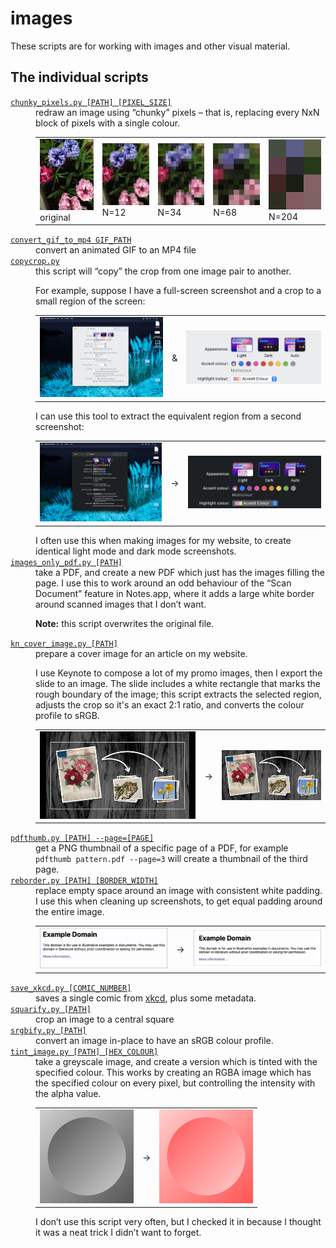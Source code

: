 # images

These scripts are for working with images and other visual material.

## The individual scripts

<!-- [[[cog

# This adds the root of the repo to the PATH, which has cog_helpers.py
from os.path import abspath, dirname
import sys

sys.path.append(abspath(dirname(dirname("."))))

import cog_helpers

folder_name = "images"

scripts = [
    {
        "usage": "chunky_pixels.py [PATH] [PIXEL_SIZE]",
        "description": """
        redraw an image using “chunky” pixels – that is, replacing every NxN block of pixels with a single colour.
        <p>
          <table>
            <tr>
              <td>
                <img src="examples/flowers.jpg">
                original
              </td>
              <td>
                <img src="examples/flowers_12.jpg">
                N=12
              </td>
              <td>
                <img src="examples/flowers_34.jpg">
                N=34
              </td>
              <td>
                <img src="examples/flowers_68.jpg">
                N=68
              </td>
              <td>
                <img src="examples/flowers_204.jpg">
                N=204
              </td>
            </tr>
          </table>
        </p>
        """,
    },
    {
        "usage": "convert_gif_to_mp4 GIF_PATH",
        "description": "convert an animated GIF to an MP4 file"
    },
    {
        "name": "copycrop.py",
        "description": """
        this script will “copy” the crop from one image pair to another.
        <p>For example, suppose I have a full-screen screenshot and a crop to a small region of the screen:</p>
        <p>
          <table>
            <tr>
              <td><img src="examples/light_original.png"></td>
              <td>&amp;</td>
              <td><img src="examples/light_crop.png"></td>
            </tr>
          </table>
        </p>
        I can use this tool to extract the equivalent region from a second screenshot:
        <p>
          <table>
            <tr>
              <td><img src="examples/dark_original.png"></td>
              <td>&rarr;</td>
              <td><img src="examples/dark_crop.png"></td>
            </tr>
          </table>
        </p>
        I often use this when making images for my website, to create identical light mode and dark mode screenshots.
        """
    },
    {
        "usage": "images_only_pdf.py [PATH]",
        "description": """
        take a PDF, and create a new PDF which just has the images filling the page.
        I use this to work around an odd behaviour of the “Scan Document” feature in Notes.app, where it adds a large white border around scanned images that I don’t want.
        <p><strong>Note:</strong> this script overwrites the original file.</p>
        """
    },
    {
        "usage": "kn_cover_image.py [PATH]",
        "description": """
        prepare a cover image for an article on my website.
        <p>
          I use Keynote to compose a lot of my promo images, then I export the slide to an image.
          The slide includes a white rectangle that marks the rough boundary of the image; this script extracts the selected region, adjusts the crop so it's an exact 2:1 ratio, and converts the colour profile to sRGB.
        </p>
        <p>
          <table>
            <tr>
              <td><img src="examples/kn_example.jpeg"></td>
              <td>&rarr;</td>
              <td><img src="examples/kn_example.cropped.jpg"></td>
            </tr>
          </table>
        </p>
        """
    },
    {
        "usage": "pdfthumb.py [PATH] --page=[PAGE]",
        "description": """
        get a PNG thumbnail of a specific page of a PDF, for example <code>pdfthumb pattern.pdf --page=3</code> will create a thumbnail of the third page.
        """
    },
    {
        "usage": "reborder.py [PATH] [BORDER_WIDTH]",
        "description": """
        replace empty space around an image with consistent white padding.
        I use this when cleaning up screenshots, to get equal padding around the entire image.
        <p>
          <table>
            <tr>
              <td><img src="examples/reborder_original.png"></td>
              <td>&rarr;</td>
              <td><img src="examples/reborder_50.png"></td>
            </tr>
          </table>
        </p>
        """
    },
    {
        "usage": "save_xkcd.py [COMIC_NUMBER]",
        "description": """
        saves a single comic from <a href="https://xkcd.com/">xkcd</a>, plus some metadata.
        """
    },
    {
        "usage": "squarify.py [PATH]",
        "description": """
        crop an image to a central square
        """
    },
    {
        "usage": "srgbify.py [PATH]",
        "description": """
        convert an image in-place to have an sRGB colour profile.
        """
    },
    {
        "usage": "tint_image.py [PATH] [HEX_COLOUR]",
        "description": """
        take a greyscale image, and create a version which is tinted with the specified colour.
        This works by creating an RGBA image which has the specified colour on every pixel, but controlling the intensity with the alpha value.
        <p>
          <table>
            <tr>
              <td><img src="examples/grayscale_circle.png"></td>
              <td>&rarr;</td>
              <td><img src="examples/grayscale_circle.ff0000.png"></td>
            </tr>
          </table>
        </p>
        I don’t use this script very often, but I checked it in because I thought it was a neat trick I didn’t want to forget.
        """
    },
]

cog_helpers.create_description_table(folder_name=folder_name, scripts=scripts)

]]]-->
<dl>
  <dt>
    <a href="https://github.com/alexwlchan/scripts/blob/main/images/chunky_pixels.py">
      <code>chunky_pixels.py [PATH] [PIXEL_SIZE]</code>
    </a>
  </dt>
  <dd>
    redraw an image using “chunky” pixels – that is, replacing every NxN block of pixels with a single colour.
    <p>
      <table>
        <tr>
          <td>
            <img src="examples/flowers.jpg">
            original
          </td>
          <td>
            <img src="examples/flowers_12.jpg">
            N=12
          </td>
          <td>
            <img src="examples/flowers_34.jpg">
            N=34
          </td>
          <td>
            <img src="examples/flowers_68.jpg">
            N=68
          </td>
          <td>
            <img src="examples/flowers_204.jpg">
            N=204
          </td>
        </tr>
      </table>
    </p>
  </dd>

  <dt>
    <a href="https://github.com/alexwlchan/scripts/blob/main/images/convert_gif_to_mp4">
      <code>convert_gif_to_mp4 GIF_PATH</code>
    </a>
  </dt>
  <dd>
    convert an animated GIF to an MP4 file
  </dd>

  <dt>
    <a href="https://github.com/alexwlchan/scripts/blob/main/images/copycrop.py">
      <code>copycrop.py</code>
    </a>
  </dt>
  <dd>
    this script will “copy” the crop from one image pair to another.
    <p>For example, suppose I have a full-screen screenshot and a crop to a small region of the screen:</p>
    <p>
      <table>
        <tr>
          <td><img src="examples/light_original.png"></td>
          <td>&amp;</td>
          <td><img src="examples/light_crop.png"></td>
        </tr>
      </table>
    </p>
    I can use this tool to extract the equivalent region from a second screenshot:
    <p>
      <table>
        <tr>
          <td><img src="examples/dark_original.png"></td>
          <td>&rarr;</td>
          <td><img src="examples/dark_crop.png"></td>
        </tr>
      </table>
    </p>
    I often use this when making images for my website, to create identical light mode and dark mode screenshots.
  </dd>

  <dt>
    <a href="https://github.com/alexwlchan/scripts/blob/main/images/images_only_pdf.py">
      <code>images_only_pdf.py [PATH]</code>
    </a>
  </dt>
  <dd>
    take a PDF, and create a new PDF which just has the images filling the page.
    I use this to work around an odd behaviour of the “Scan Document” feature in Notes.app, where it adds a large white border around scanned images that I don’t want.
    <p><strong>Note:</strong> this script overwrites the original file.</p>
  </dd>

  <dt>
    <a href="https://github.com/alexwlchan/scripts/blob/main/images/kn_cover_image.py">
      <code>kn_cover_image.py [PATH]</code>
    </a>
  </dt>
  <dd>
    prepare a cover image for an article on my website.
    <p>
      I use Keynote to compose a lot of my promo images, then I export the slide to an image.
      The slide includes a white rectangle that marks the rough boundary of the image; this script extracts the selected region, adjusts the crop so it's an exact 2:1 ratio, and converts the colour profile to sRGB.
    </p>
    <p>
      <table>
        <tr>
          <td><img src="examples/kn_example.jpeg"></td>
          <td>&rarr;</td>
          <td><img src="examples/kn_example.cropped.jpg"></td>
        </tr>
      </table>
    </p>
  </dd>

  <dt>
    <a href="https://github.com/alexwlchan/scripts/blob/main/images/pdfthumb.py">
      <code>pdfthumb.py [PATH] --page=[PAGE]</code>
    </a>
  </dt>
  <dd>
    get a PNG thumbnail of a specific page of a PDF, for example <code>pdfthumb pattern.pdf --page=3</code> will create a thumbnail of the third page.
  </dd>

  <dt>
    <a href="https://github.com/alexwlchan/scripts/blob/main/images/reborder.py">
      <code>reborder.py [PATH] [BORDER_WIDTH]</code>
    </a>
  </dt>
  <dd>
    replace empty space around an image with consistent white padding.
    I use this when cleaning up screenshots, to get equal padding around the entire image.
    <p>
      <table>
        <tr>
          <td><img src="examples/reborder_original.png"></td>
          <td>&rarr;</td>
          <td><img src="examples/reborder_50.png"></td>
        </tr>
      </table>
    </p>
  </dd>

  <dt>
    <a href="https://github.com/alexwlchan/scripts/blob/main/images/save_xkcd.py">
      <code>save_xkcd.py [COMIC_NUMBER]</code>
    </a>
  </dt>
  <dd>
    saves a single comic from <a href="https://xkcd.com/">xkcd</a>, plus some metadata.
  </dd>

  <dt>
    <a href="https://github.com/alexwlchan/scripts/blob/main/images/squarify.py">
      <code>squarify.py [PATH]</code>
    </a>
  </dt>
  <dd>
    crop an image to a central square
  </dd>

  <dt>
    <a href="https://github.com/alexwlchan/scripts/blob/main/images/srgbify.py">
      <code>srgbify.py [PATH]</code>
    </a>
  </dt>
  <dd>
    convert an image in-place to have an sRGB colour profile.
  </dd>

  <dt>
    <a href="https://github.com/alexwlchan/scripts/blob/main/images/tint_image.py">
      <code>tint_image.py [PATH] [HEX_COLOUR]</code>
    </a>
  </dt>
  <dd>
    take a greyscale image, and create a version which is tinted with the specified colour.
    This works by creating an RGBA image which has the specified colour on every pixel, but controlling the intensity with the alpha value.
    <p>
      <table>
        <tr>
          <td><img src="examples/grayscale_circle.png"></td>
          <td>&rarr;</td>
          <td><img src="examples/grayscale_circle.ff0000.png"></td>
        </tr>
      </table>
    </p>
    I don’t use this script very often, but I checked it in because I thought it was a neat trick I didn’t want to forget.
  </dd>
</dl>
<!-- [[[end]]] (sum: cpy5ak7yAz) -->
